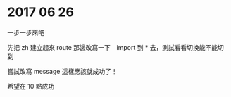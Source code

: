 # 2017 06 26

一步一步來吧

先把 zh 建立起來
route 那邊改寫一下　import 到 * 去，測試看看切換能不能切到

嘗試改寫 message 
這樣應該就成功了！

希望在 10 點成功
